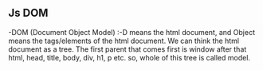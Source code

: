 ## Js DOM
-DOM (Document Object Model)
:-D means the html document, and Object means the tags/elements of the html document. We can think the html document as a tree. The first parent that comes first is window after that html, head, title, body, div, h1, p etc. so, whole of this tree is called model.